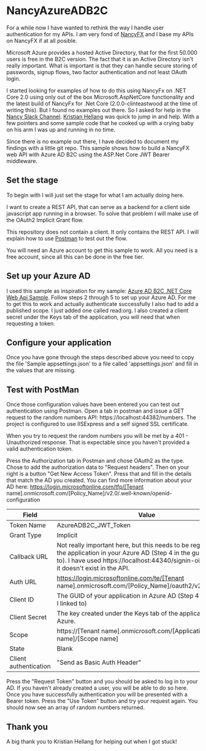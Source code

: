 # NancyAzureADB2C

For a while now I have wanted to rethink the way I handle user authentication for my APIs. I am very fond of [NancyFX](http://nancyfx.org/ "NancyFX Project Home") and I base my APIs on NancyFX if at all posible. 

Microsoft Azure provides a hosted Active Directory, that for the first 50.000 users is free in the B2C version. The fact that it is an Active Directory isn't really important. What is important is that they can handle secure storing of passwords, signup flows, two factor authentication and not least OAuth login.

I started looking for examples of how to do this using NancyFx on .NET Core 2.0 using only out of the box Microsoft.AspNetCore functionality and the latest build of NancyFx for .Net Core (2.0.0-clinteastwood at the time of writing this). But I found no examples out there. So I asked for help in the [Nancy Slack Channel](https://nancyfx.slack.com). [Kristian Hellang](https://github.com/khellang) was quick to jump in and help. With a few pointers and some sample code that he cooked up with a crying baby on his arm I was up and running in no time.

Since there is no example out there, I have decided to document my findings with a little git repo. This sample shows how to build a NancyFX web API with Azure AD B2C using the ASP.Net Core JWT Bearer middleware.

## Set the stage
To begin with I will just set the stage for what I am actually doing here.

I want to create a REST API, that can serve as a backend for a client side javascript app running in a browser. To solve that problem I will make use of the OAuth2 Implicit Grant flow.

This repository does not contain a client. It only contains the REST API. I will explain how to use [Postman](https://www.getpostman.com/) to test out the flow.

You will need an Azure account to get this sample to work. All you need is a free account, since all this can be done in the free tier. 

## Set up your Azure AD
I used this sample as inspiration for my sample: [Azure AD B2C .NET Core Web Api Sample](https://github.com/Azure-Samples/active-directory-b2c-dotnetcore-webapi).
Follow steps 2 through 5 to set up your Azure AD. For me to get this to work and actually authenticate successfully I also had to add a published scope. I just added one called read:org. I also created a client secret under the Keys tab of the application, you will need that when requesting a token.

## Configure your application
Once you have gone through the steps described above you need to copy the file 'Sample appsettings.json' to a file called 'appsettings.json' and fill in the values that are missing.

## Test with PostMan
Once those configuration values have been entered you can test out authentication using Postman.
Open a tab in postman and issue a GET request to the random numbers API: https://localhost:44382/numbers. The project is configured to use IISExpress and a self signed SSL certificate. 

When you try to request the random numbers you will be met by a 401 - Unauthorized response. That is expectable since you haven't provided a valid authentication token. 

Press the Authorization tab in Postman and chose OAuth2 as the type. Chose to add the authorization data to "Request headers". Then on your right is a button "Get New Access Token". Press that and fill in the details that match the AD you created. You can find more information about your AD here: https://login.microsoftonline.com/tfp/[Tenant name].onmicrosoft.com/[Policy_Name]/v2.0/.well-known/openid-configuration

| Field | Value |
|-------|-------|
|Token Name | AzureADB2C_JWT_Token|
|Grant Type | Implicit|
|Callback URL | Not really important here, but this needs to be registered on the application in your Azure AD (Step 4 in the guide I linked to). I have used https://localhost:44340/signin-oidc although it doesn't exist in the API.|
|Auth URL | https://login.microsoftonline.com/te/[Tenant name].onmicrosoft.com/[Policy_Name]/oauth2/v2.0/authorize|
|Client ID | The GUID of your application in Azure AD (Step 4 in the guide I linked to)|
|Client Secret | The key created under the Keys tab of the application in Azure.|
|Scope | https://[Tenant name].onmicrosoft.com/[Application name]/[Scope name]|
|State | Blank|
|Client authentication | "Send as Basic Auth Header"|

Press the "Request Token" button and you should be asked to log in to your AD. If you haven't already created a user, you will be able to do so here. Once you have successfully authentication you will be presented with a Bearer token. Press the "Use Token" button and try your request again. You should now see an array of random numbers returned.

## Thank you
A big thank you to Kristian Hellang for helping out when I got stuck!